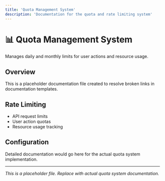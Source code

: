 ```yaml
---
title: 'Quota Management System'
description: 'Documentation for the quota and rate limiting system'
---
```


# 📊 Quota Management System

Manages daily and monthly limits for user actions and resource usage.

## Overview

This is a placeholder documentation file created to resolve broken links in documentation templates.

## Rate Limiting

- API request limits
- User action quotas
- Resource usage tracking

## Configuration

Detailed documentation would go here for the actual quota system implementation.

---

_This is a placeholder file. Replace with actual quota system documentation._
